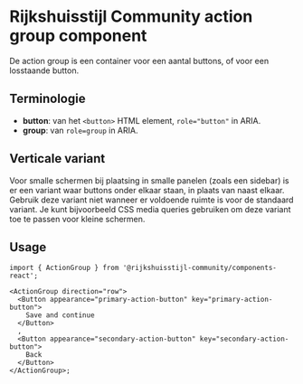 <!-- @license CC0-1.0 -->

# Rijkshuisstijl Community action group component

De action group is een container voor een aantal buttons, of voor een losstaande button.

## Terminologie

- **button**: van het `<button>` HTML element, `role="button"` in ARIA.
- **group**: van `role=group` in ARIA.

## Verticale variant

Voor smalle schermen bij plaatsing in smalle panelen (zoals een sidebar) is er een variant waar buttons onder elkaar staan, in plaats van naast elkaar. Gebruik deze variant niet wanneer er voldoende ruimte is voor de standaard variant. Je kunt bijvoorbeeld CSS media queries gebruiken om deze variant toe te passen voor kleine schermen.

## Usage

```tsx
import { ActionGroup } from '@rijkshuisstijl-community/components-react';

<ActionGroup direction="row">
  <Button appearance="primary-action-button" key="primary-action-button">
    Save and continue
  </Button>
  ,
  <Button appearance="secondary-action-button" key="secondary-action-button">
    Back
  </Button>
</ActionGroup>;
```
